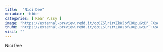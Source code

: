 ```yaml
---
title:  "Nici Dee"
metadate: "hide"
categories: [ Rear Pussy ]
image: "https://external-preview.redd.it/qo0ZSlr1rXEkWJbfX0UpuGtDP_FXsdc2Mo3XKrqK4Ts.png?auto=webp&s=831520494c685129082f0346f7497d3fd48156fe"
thumb: "https://external-preview.redd.it/qo0ZSlr1rXEkWJbfX0UpuGtDP_FXsdc2Mo3XKrqK4Ts.png?width=1080&crop=smart&auto=webp&s=e0368e3aa8b3c8edf18fcd52aef4a7e22cef5c5f"
visit: ""
---
```

Nici Dee
